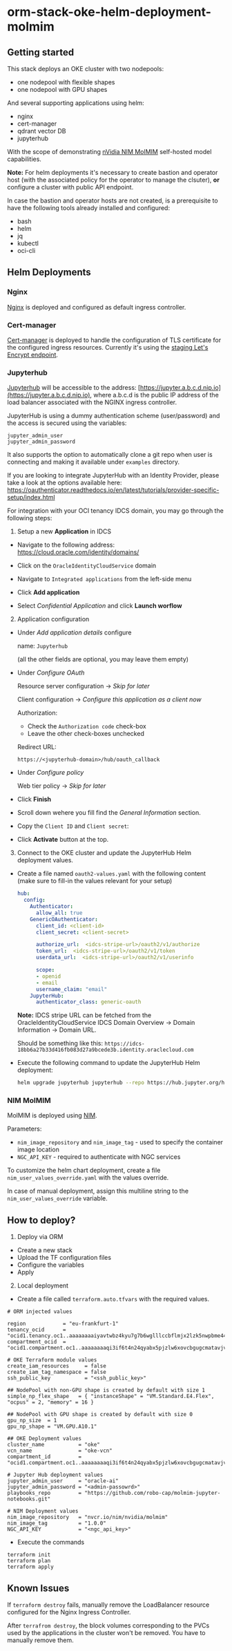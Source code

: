 # orm-stack-oke-helm-deployment-molmim

## Getting started

This stack deploys an OKE cluster with two nodepools:
- one nodepool with flexible shapes
- one nodepool with GPU shapes

And several supporting applications using helm:
- nginx
- cert-manager
- qdrant vector DB
- jupyterhub

With the scope of demonstrating [nVidia NIM MolMIM](https://docs.nvidia.com/nim/bionemo/molmim/latest/index.html) self-hosted model capabilities.

**Note:** For helm deployments it's necessary to create bastion and operator host (with the associated policy for the operator to manage the clsuter), **or** configure a cluster with public API endpoint.

In case the bastion and operator hosts are not created, is a prerequisite to have the following tools already installed and configured:
- bash
- helm
- jq
- kubectl
- oci-cli

## Helm Deployments

### Nginx

[Nginx](https://kubernetes.github.io/ingress-nginx/deploy/) is deployed and configured as default ingress controller.

### Cert-manager

[Cert-manager](https://cert-manager.io/docs/) is deployed to handle the configuration of TLS certificate for the configured ingress resources. Currently it's using the [staging Let's Encrypt endpoint](https://letsencrypt.org/docs/staging-environment/).

### Jupyterhub

[Jupyterhub](https://jupyterhub.readthedocs.io/en/stable/) will be accessible to the address: [https://jupyter.a.b.c.d.nip.io](https://jupyter.a.b.c.d.nip.io), where a.b.c.d is the public IP address of the load balancer associated with the NGINX ingress controller.

JupyterHub is using a dummy authentication scheme (user/password) and the access is secured using the variables:

```
jupyter_admin_user
jupyter_admin_password
```

It also supports the option to automatically clone a git repo when user is connecting and making it available under `examples` directory.

If you are looking to integrate JupyterHub with an Identity Provider, please take a look at the options available here: https://oauthenticator.readthedocs.io/en/latest/tutorials/provider-specific-setup/index.html

For integration with your OCI tenancy IDCS domain, you may go through the following steps:

1. Setup a new **Application** in IDCS

- Navigate to the following address: https://cloud.oracle.com/identity/domains/

- Click on the `OracleIdentityCloudService` domain

- Navigate to `Integrated applications` from the left-side menu

- Click **Add application**

- Select *Confidential Application* and click **Launch worflow**

2. Application configuration

- Under *Add application details* configure

    name: `Jupyterhub`

    (all the other fields are optional, you may leave them empty)

- Under *Configure OAuth*

    Resource server configuration -> *Skip for later*

    Client configuration -> *Configure this application as a client now*

    Authorization:
    - Check the `Authorization code` check-box
    - Leave the other check-boxes unchecked

    Redirect URL:

    `https://<jupyterhub-domain>/hub/oauth_callback`

- Under *Configure policy*
    
    Web tier policy -> *Skip for later*

- Click **Finish**

- Scroll down wehere you fill find the *General Information* section.

- Copy the `Client ID` and `Client secret`:

- Click **Activate** button at the top.

3. Connect to the OKE cluster and update the JupyterHub Helm deployment values.

- Create a file named `oauth2-values.yaml` with the following content (make sure to fill-in the values relevant for your setup)

    ```yaml
    hub:
      config:
        Authenticator:
          allow_all: true
        GenericOAuthenticator:
          client_id: <client-id>
          client_secret: <client-secret>

          authorize_url:  <idcs-stripe-url>/oauth2/v1/authorize
          token_url:  <idcs-stripe-url>/oauth2/v1/token
          userdata_url:  <idcs-stripe-url>/oauth2/v1/userinfo

          scope:
          - openid
          - email
          username_claim: "email"
        JupyterHub:
          authenticator_class: generic-oauth
    ```

    **Note:** IDCS stripe URL can be fetched from the OracleIdentityCloudService IDCS Domain Overview -> Domain Information -> Domain URL.

    Should be something like this: `https://idcs-18bb6a27b33d416fb083d27a9bcede3b.identity.oraclecloud.com`


- Execute the following command to update the JupyterHub Helm deployment:

    ```bash
    helm upgrade jupyterhub jupyterhub --repo https://hub.jupyter.org/helm-chart/ --reuse-values -f oauth2-values.yaml
    ```


### NIM MolMIM

MolMIM is deployed using [NIM](https://docs.nvidia.com/nim/index.html).

Parameters:
- `nim_image_repository` and `nim_image_tag` - used to specify the container image location
- `NGC_API_KEY` - required to authenticate with NGC services

To customize the helm chart deployment, create a file `nim_user_values_override.yaml` with the values override.

In case of manual deployment, assign this multiline string to the `nim_user_values_override` variable.

## How to deploy?

1. Deploy via ORM
- Create a new stack
- Upload the TF configuration files
- Configure the variables
- Apply

2. Local deployment

- Create a file called `terraform.auto.tfvars` with the required values.

```
# ORM injected values

region            = "eu-frankfurt-1"
tenancy_ocid      = "ocid1.tenancy.oc1..aaaaaaaaiyavtwbz4kyu7g7b6wglllccbflmjx2lzk5nwpbme44mv54xu7dq"
compartment_ocid  = "ocid1.compartment.oc1..aaaaaaaaqi3if6t4n24qyabx5pjzlw6xovcbgugcmatavjvapyq3jfb4diqq"

# OKE Terraform module values
create_iam_resources     = false
create_iam_tag_namespace = false
ssh_public_key           = "<ssh_public_key>"

## NodePool with non-GPU shape is created by default with size 1
simple_np_flex_shape   = { "instanceShape" = "VM.Standard.E4.Flex", "ocpus" = 2, "memory" = 16 }

## NodePool with GPU shape is created by default with size 0
gpu_np_size  = 1
gpu_np_shape = "VM.GPU.A10.1"

## OKE Deployment values
cluster_name           = "oke"
vcn_name               = "oke-vcn"
compartment_id         = "ocid1.compartment.oc1..aaaaaaaaqi3if6t4n24qyabx5pjzlw6xovcbgugcmatavjvapyq3jfb4diqq"

# Jupyter Hub deployment values
jupyter_admin_user     = "oracle-ai"
jupyter_admin_password = "<admin-passowrd>"
playbooks_repo         = "https://github.com/robo-cap/molmim-jupyter-notebooks.git"

# NIM Deployment values
nim_image_repository   = "nvcr.io/nim/nvidia/molmim"
nim_image_tag          = "1.0.0"
NGC_API_KEY            = "<ngc_api_key>"
```

- Execute the commands

```
terraform init
terraform plan
terraform apply
```

## Known Issues

If `terraform destroy` fails, manually remove the LoadBalancer resource configured for the Nginx Ingress Controller.

After `terrafrom destroy`, the block volumes corresponding to the PVCs used by the applications in the cluster won't be removed. You have to manually remove them.